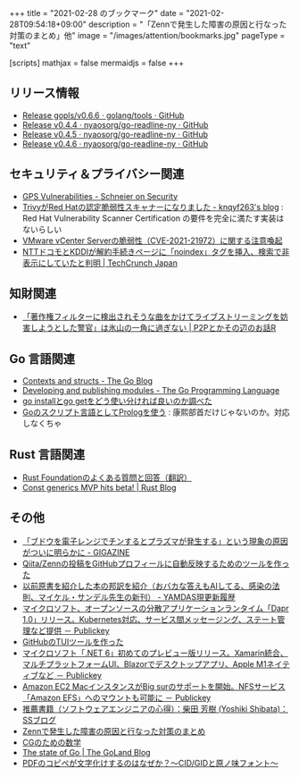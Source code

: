 +++
title = "2021-02-28 のブックマーク"
date =  "2021-02-28T09:54:18+09:00"
description = "「Zennで発生した障害の原因と行なった対策のまとめ」他"
image = "/images/attention/bookmarks.jpg"
pageType = "text"

[scripts]
  mathjax = false
  mermaidjs = false
+++

## リリース情報

- [Release gopls/v0.6.6 · golang/tools · GitHub](https://github.com/golang/tools/releases/tag/gopls/v0.6.6)
- [Release v0.4.4 · nyaosorg/go-readline-ny · GitHub](https://github.com/nyaosorg/go-readline-ny/releases/tag/v0.4.4)
- [Release v0.4.5 · nyaosorg/go-readline-ny · GitHub](https://github.com/nyaosorg/go-readline-ny/releases/tag/v0.4.5)
- [Release v0.4.6 · nyaosorg/go-readline-ny · GitHub](https://github.com/nyaosorg/go-readline-ny/releases/tag/v0.4.6)

## セキュリティ＆プライバシー関連

- [GPS Vulnerabilities - Schneier on Security](https://www.schneier.com/blog/archives/2021/02/gps-vulnerabilities.html)
- [TrivyがRed Hatの認定脆弱性スキャナーになりました - knqyf263's blog](https://knqyf263.hatenablog.com/entry/2021/02/24/054729) : Red Hat Vulnerability Scanner Certification の要件を完全に満たす実装はないらしい
- [VMware vCenter Serverの脆弱性（CVE-2021-21972）に関する注意喚起](https://www.jpcert.or.jp/at/2021/at210011.html)
- [NTTドコモとKDDIが解約手続きページに「noindex」タグを挿入、検索で非表示にしていたと判明  |  TechCrunch Japan](https://jp.techcrunch.com/2021/02/26/ntt-docomo-kddi-noindex/)

## 知財関連

- [「著作権フィルターに検出されそうな曲をかけてライブストリーミングを妨害しようとした警官」は氷山の一角に過ぎない | P2Pとかその辺のお話R](https://p2ptk.org/copyright/3273)

## Go 言語関連

- [Contexts and structs - The Go Blog](https://blog.golang.org/context-and-structs)
- [Developing and publishing modules - The Go Programming Language](https://golang.org/doc/modules/developing)
- [go installとgo getをどう使い分ければ良いのか調べた](https://zenn.dev/minguu/articles/20210225-difference-of-go-install-and-go-get)
- [Goのスクリプト言語としてPrologを使う](https://zenn.dev/ichiban/articles/d5974f46596ca6) : 康熙部首だけじゃないのか。対応しなくちゃ

## Rust 言語関連

- [Rust Foundationのよくある質問と回答（翻訳）](https://zenn.dev/dalance/articles/508f75afb2844e)
- [Const generics MVP hits beta! | Rust Blog](https://blog.rust-lang.org/2021/02/26/const-generics-mvp-beta.html)

## その他

- [「ブドウを電子レンジでチンするとプラズマが発生する」という現象の原因がついに明らかに - GIGAZINE](https://gigazine.net/news/20190219-plasma-formation-in-grapes/)
- [Qiita/Zennの投稿をGitHubプロフィールに自動反映するためのツールを作った](https://zenn.dev/ikawaha/articles/20210221-c8f2d9ac028ae49d551a)
- [以前原書を紹介した本の邦訳を紹介（おバカな答えもAIしてる、感染の法則、マイケル・サンデル先生の新刊） - YAMDAS現更新履歴](https://yamdas.hatenablog.com/entry/20210222/yakusho)
- [マイクロソフト、オープンソースの分散アプリケーションランタイム「Dapr 1.0」リリース。Kubernetes対応、サービス間メッセージング、ステート管理など提供 － Publickey](https://www.publickey1.jp/blog/21/dapr_10kubernetes.html)
- [GitHubのTUIツールを作った](https://zenn.dev/skanehira/articles/2021-02-22-go-github-tui)
- [マイクロソフト「.NET 6」初めてのプレビュー版リリース。Xamarin統合、マルチプラットフォームUI、Blazorでデスクトップアプリ、Apple M1ネイティブなど － Publickey](https://www.publickey1.jp/blog/21/net_6xamarinuiblazorapple_m1.html)
- [Amazon EC2 MacインスタンスがBig surのサポートを開始。NFSサービス「Amazon EFS」へのマウントも可能に － Publickey](https://www.publickey1.jp/blog/21/amazon_ec2_macbig_surnfsamazon_efs.html)
- [推薦書籍（ソフトウェアエンジニアの心得）：柴田 芳樹 (Yoshiki Shibata)：SSブログ](https://yshibata.blog.ss-blog.jp/2021-02-24)
- [Zennで発生した障害の原因と行なった対策のまとめ](https://zenn.dev/catnose99/articles/b1735af8aa0b02)
- [CGのための数学](https://zenn.dev/mebiusbox/books/132b654aa02124)
- [The state of Go | The GoLand Blog](https://blog.jetbrains.com/go/2021/02/03/the-state-of-go/)
- [PDFのコピペが文字化けするのはなぜか？～CID/GIDと原ノ味フォント～](https://www.slideshare.net/trueroad_jp/pdfcidgid)
